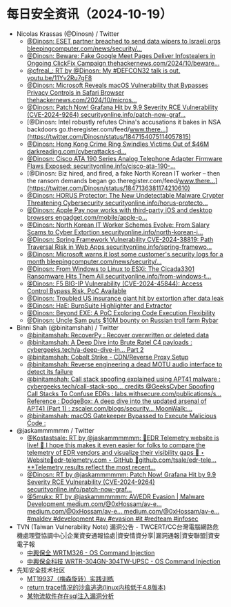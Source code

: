 # 每日安全资讯（2024-10-19）

- Nicolas Krassas (@Dinosn) / Twitter
  - [@Dinosn: ESET partner breached to send data wipers to Israeli orgs bleepingcomputer.com/news/security/…](https://twitter.com/Dinosn/status/1847348092305080746)
  - [@Dinosn: Beware: Fake Google Meet Pages Deliver Infostealers in Ongoing ClickFix Campaign thehackernews.com/2024/10/beware…](https://twitter.com/Dinosn/status/1847348011904704853)
  - [@cfreal_: RT by @Dinosn: My #DEFCON32 talk is out. youtu.be/11Yv2Ru7gF8](https://twitter.com/cfreal_/status/1847200289972965679)
  - [@Dinosn: Microsoft Reveals macOS Vulnerability that Bypasses Privacy Controls in Safari Browser thehackernews.com/2024/10/micros…](https://twitter.com/Dinosn/status/1847166169842688039)
  - [@Dinosn: Patch Now! Grafana Hit by 9.9 Severity RCE Vulnerability (CVE-2024-9264) securityonline.info/patch-now-graf…](https://twitter.com/Dinosn/status/1847159561813160246)
  - [@Dinosn: Intel robustly refutes China's accusations it bakes in NSA backdoors go.theregister.com/feed/www.there…](https://twitter.com/Dinosn/status/1847154075114057815)
  - [@Dinosn: Hong Kong Crime Ring Swindles Victims Out of $46M darkreading.com/cyberattacks-d…](https://twitter.com/Dinosn/status/1847148796863488288)
  - [@Dinosn: Cisco ATA 190 Series Analog Telephone Adapter Firmware Flaws Exposed: securityonline.info/cisco-ata-190-…](https://twitter.com/Dinosn/status/1847136482307252282)
  - [@Dinosn: Biz hired, and fired, a fake North Korean IT worker – then the ransom demands began go.theregister.com/feed/www.there…](https://twitter.com/Dinosn/status/1847136381174210610)
  - [@Dinosn: HORUS Protector: The New Undetectable Malware Crypter Threatening Cybersecurity securityonline.info/horus-protecto…](https://twitter.com/Dinosn/status/1847131283610034621)
  - [@Dinosn: Apple Pay now works with third-party iOS and desktop browsers engadget.com/mobile/apple-p…](https://twitter.com/Dinosn/status/1847126027597692967)
  - [@Dinosn: North Korean IT Worker Schemes Evolve: From Salary Scams to Cyber Extortion securityonline.info/north-korean-i…](https://twitter.com/Dinosn/status/1847117262165004343)
  - [@Dinosn: Spring Framework Vulnerability CVE-2024-38819: Path Traversal Risk in Web Apps securityonline.info/spring-framewo…](https://twitter.com/Dinosn/status/1847117226664443977)
  - [@Dinosn: Microsoft warns it lost some customer's security logs for a month bleepingcomputer.com/news/security/…](https://twitter.com/Dinosn/status/1847116966194008224)
  - [@Dinosn: From Windows to Linux to ESXi: The Cicada3301 Ransomware Hits Them All securityonline.info/from-windows-t…](https://twitter.com/Dinosn/status/1847116893141848527)
  - [@Dinosn: F5 BIG-IP Vulnerability (CVE-2024-45844): Access Control Bypass Risk, PoC Available](https://twitter.com/Dinosn/status/1847116860774289892)
  - [@Dinosn: Troubled US insurance giant hit by extortion after data leak](https://twitter.com/Dinosn/status/1847116715680800815)
  - [@Dinosn: HaE: BurpSuite Highlighter and Extractor](https://twitter.com/Dinosn/status/1847116518401733067)
  - [@Dinosn: Beyond EXE: A PoC Exploring Code Execution Flexibility](https://twitter.com/Dinosn/status/1847116456313364967)
  - [@Dinosn: Uncle Sam puts $10M bounty on Russian troll farm Rybar](https://twitter.com/Dinosn/status/1847115485843730626)
- Binni Shah (@binitamshah) / Twitter
  - [@binitamshah: RecoverPy : Recover overwritten or deleted data](https://twitter.com/binitamshah/status/1847269256632893816)
  - [@binitamshah: A Deep Dive into Brute Ratel C4 payloads : cybergeeks.tech/a-deep-dive-in… Part 2](https://twitter.com/binitamshah/status/1847265111515480106)
  - [@binitamshah: Cobalt Strike - CDN/Reverse Proxy Setup](https://twitter.com/binitamshah/status/1847234790917046548)
  - [@binitamshah: Reverse engineering a dead MOTU audio interface to detect its failure](https://twitter.com/binitamshah/status/1847233483149918455)
  - [@binitamshah: Call stack spoofing explained using APT41 malware : cybergeeks.tech/call-stack-spo… credits @GeeksCyber Spoofing Call Stacks To Confuse EDRs : labs.withsecure.com/publications/s… Reference : DodgeBox: A deep dive into the updated arsenal of APT41 (Part 1) : zscaler.com/blogs/security… MoonWalk:…](https://twitter.com/binitamshah/status/1847230293041893634)
  - [@binitamshah: macOS Gatekeeper Bypassed to Execute Malicious Code :](https://twitter.com/binitamshah/status/1847226029808713958)
- @jaskammmmmm / Twitter
  - [@Kostastsale: RT by @jaskammmmmm: 🚨EDR Telemetry website is live! 🥳 I hope this makes it even easier for folks to compare the telemetry of EDR vendors and visualize their visibility gaps 🙂 ‣ Website🔗edr-telemetry.com ‣ GitHub 🔗github.com/tsale/edr-tele… **Telemetry results reflect the most recent…](https://twitter.com/Kostastsale/status/1847400855940845740)
  - [@Dinosn: RT by @jaskammmmmm: Patch Now! Grafana Hit by 9.9 Severity RCE Vulnerability (CVE-2024-9264) securityonline.info/patch-now-graf…](https://twitter.com/Dinosn/status/1847159561813160246)
  - [@5mukx: RT by @jaskammmmmm: AV/EDR Evasion | Malware Development medium.com/@0xHossam/av-e… medium.com/@0xHossam/av-e… medium.com/@0xHossam/av-e… #maldev #development #av #evasion #it #redteam #infosec](https://twitter.com/5mukx/status/1847144520393072766)
- TVN (Taiwan Vulnerability Note) 漏洞公告 - TWCERT/CC台灣電腦網路危機處理暨協調中心|企業資安通報協處|資安情資分享|漏洞通報|資安聯盟|資安電子報
  - [中興保全 WRTM326 - OS Command Injection](https://www.twcert.org.tw/tw/cp-132-8156-81c9d-1.html)
  - [中興保全科技 WRTR-304GN-304TW-UPSC - OS Command Injection](https://www.twcert.org.tw/tw/cp-132-8154-69fa5-1.html)
- 先知安全技术社区
  - [MT19937（梅森旋转）实践训练](https://xz.aliyun.com/t/15890)
  - [return trace情况的沙盒逃逸(linux内核低于4.8版本)](https://xz.aliyun.com/t/15889)
  - [某物流软件存在sql注入漏洞分析](https://xz.aliyun.com/t/15888)
